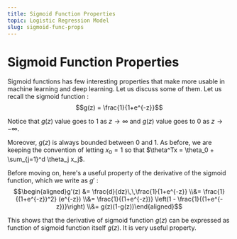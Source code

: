 ```yaml
---
title: Sigmoid Function Properties
topic: Logistic Regression Model
slug: sigmoid-func-props
---
```


# Sigmoid Function Properties

Sigmoid functions has few interesting properties that make more usable in machine learning and deep learning. Let us discuss some of them. Let us recall the sigmoid function :
$$g(z) = \frac{1}{1+e^{-z}}$$

Notice that $g(z)$ value goes to 1 as $z \to \infty$ and $g(z)$ value goes to 0 as $z \to -\infty$. 

Moreover, $g(z)$ is always bounded between 0 and 1. As before, we are keeping the convention of letting $x_0 = 1$ so that $\theta^Tx = \theta_0 + \sum_{j=1}^d \theta_j x_j$.

Before moving on, here's a useful property of the derivative of the sigmoid function, which we write as $g'$ :
$$\begin{aligned}g'(z) &= \frac{d}{dz}\,\,\frac{1}{1+e^{-z}} \\&= \frac{1}{(1+e^{-z})^2} (e^{-z}) \\&= \frac{1}{(1+e^{-z})} \left(1 - \frac{1}{(1+e^{-z})}\right) \\&= g(z)(1-g(z))\end{aligned}$$

This shows that the derivative of sigmoid function $g(z)$ can be expressed as function of sigmoid function itself $g(z)$. It is very useful property.
